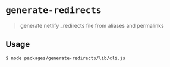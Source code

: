 # `generate-redirects`

> generate netlify _redirects file from aliases and permalinks

## Usage

```
$ node packages/generate-redirects/lib/cli.js
```
